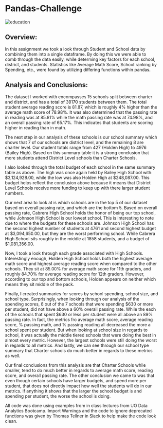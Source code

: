 # Pandas-Challenge

![education](https://github.com/stoddow313/Pandas-Challenge/assets/134353666/c6943eef-e68c-4dac-813e-a13467731971)


## Overview: 
In this assignment we took a look through Student and School data by combining them into a single dataframe. By doing this we were able to comb through the data easily, while determing key factors for each school, district, and students. Statistics like Average Math Score, School ranking by Spending, etc., were found by utilizing differing functions within pandas. 

## Analysis and Conclusions: 
The dataset I worked with encompasses 15 schools split between charter and district, and has a total of 39170 students between them. The total student average reading score is 81.87, which is roughly 4% higher than the average math score of 78.98%. It was also determined that the passing rate in reading was at 85.81% while the math passing rate was at 74.98%, and an overall passing rate of 65.17%. This indicates that students are scoring higher in reading than in math. 

The next step in our analysis of these schools is our school summary which shows that 7 of our schools are district level, and the remaining 8 are charter level. Our student totals range from 427 (Holden High) to 4976 (Bailey High). Based on this summary table it is a strong conclusion that more students attend District Level schools than Charter Schools. 

I also looked through the total budget of each school in the same summary table as above. The high was once again held by Bailey High School with $3,124,928.00, while the low was also Holden High at $248,087.00. This budget helps reflect the conclusion above because it means that District Level Schools receive more funding to keep up with there larger student numbers. 

Our next area to look at is which schools are in the top 5 of our dataset based on overall passing rate, and which are the bottom 5. Based on overall passing rate, Cabrera High School holds the honor of being our top school, while Johnson High School is our lowest school. This is interesting to note due to where the budgets for these schools are. Johnson High School has the second highest number of students at 4761 and second highest budget at $3,094,650.00, but they are the worst performing school. While Cabrera High School sits roughly in the middle at 1858 students, and a budget of $1,081,356.00. 

Now, I took a look through each grade associated with High Schools. Interestingly enough, Holden High School holds both the highest average math score and highest average reading score when compared to the other schools. They sit at 85.00% for average math score for 11th graders, and roughly 84.70% for average reading score for 12th graders. However, according to our top and bottom schools, Holden appears on neither which means they sit middle of the pack. 

Finally, I created summaries for scores by school spending, school size, and school type. Surprisingly, when looking through our analysis of the spending scores, 6 out of the 7 schools that were spending $630 or more per student, did not have above a 60% overall passing rate. While the each of the schools that spent $630 or less per student were all above an 89% passing rate. In fact, the metrics fro average math score, average reading score, % passing math, and % passing reading all decreased the more a school spent per student. But when looking at school size in regards to school, it was actually the middle tiered schools that were doing the best in almost every metric. However, the largest schools were still doing the worst in regards to all metrics. And lastly, we can see through our school type summary that Charter schools do much better in regards to these metrics as well. 

Our final conclusions from this analysis are that Charter Schools while smaller, tend to do much better in regards to average math score, reading score, and overall passing rate. The other conclusion we came to was that even though certain schools have larger budgets, and spend more per student, that does not directly impact how well the students will do in our metrics. If anything it shows that the larger the school budget is and spending per student, the worse the school is doing. 

All code was done using examples from in class lectures from UO Data Analytics Bootcamp. Import Warnings and the code to ignore deprecated functions was given by Thomas Tellner in Slack to help make the code look clean. 
